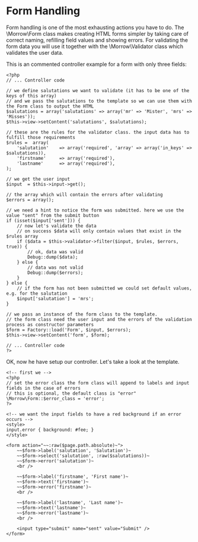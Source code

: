 Form Handling
=============

Form handling is one of the most exhausting actions you have to do.
The \Morrow\Form class makes creating HTML forms simpler by taking care of correct naming, refilling field values and showing errors.
For validating the form data you will use it together with the \Morrow\Validator class which validates the user data.

This is an commented controller example for a form with only three fields:

~~~{.php}
<?php
// ... Controller code

// we define salutations we want to validate (it has to be one of the keys of this array)
// and we pass the salutations to the template so we can use them with the Form class to output the HTML
$salutations = array('salutations' => array('mr' => 'Mister', 'mrs' => 'Misses'));
$this->view->setContent('salutations', $salutations);

// these are the rules for the validator class. the input data has to fulfill those requirements
$rules =  array(
	'salutation'	=> array('required', 'array' => array('in_keys' => $salutations)),
	'firstname'		=> array('required'),
	'lastname'		=> array('required'),
);

// we get the user input
$input  = $this->input->get();

// the array which will contain the errors after validating
$errors = array();

// we need a hint to notice the form was submitted. here we use the value "sent" from the submit button
if (isset($input['sent'])) {
	// now let's validate the data
	// on success $data will only contain values that exist in the $rules array
	if ($data = $this->validator->filter($input, $rules, $errors, true)) {
		// ok, data was valid
		Debug::dump($data);
	} else {
		// data was not valid
		Debug::dump($errors);
	}
} else {
	// if the form has not been submitted we could set default values, e.g. for the salutation
	$input['salutation'] = 'mrs';
}

// we pass an instance of the form class to the template.
// the form class need the user input and the errors of the validation process as constructor parameters
$form = Factory::load('Form', $input, $errors);
$this->view->setContent('form', $form);

// ... Controller code
?>
~~~

OK, now he have setup our controller. Let's take a look at the template.

~~~{.php}
<!-- first we -->
<?php
// set the error class the form class will append to labels and input fields in the case of errors
// this is optional, the default class is "error"
\Morrow\Form::$error_class = 'error';
?>

<!-- we want the input fields to have a red background if an error occurs -->
<style>
input.error { background: #fee; }
</style>

<form action="~~:raw($page.path.absolute)~">
	~~$form->label('salutation', 'Salutation')~
	~~$form->select('salutation', :raw($salutations))~
	~~$form->error('salutation')~
	<br />

	~~$form->label('firstname', 'First name')~
	~~$form->text('firstname')~
	~~$form->error('firstname')~
	<br />

	~~$form->label('lastname', 'Last name')~
	~~$form->text('lastname')~
	~~$form->error('lastname')~
	<br />

	<input type="submit" name="sent" value="Submit" />
</form>
~~~
